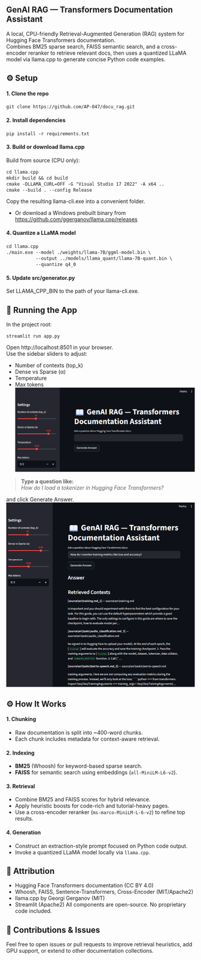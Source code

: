 ## GenAI RAG — Transformers Documentation Assistant
 
A local, CPU-friendly Retrieval-Augmented Generation (RAG) system for Hugging Face Transformers documentation.
<br> Combines BM25 sparse search, FAISS semantic search, and a cross-encoder reranker to retrieve relevant docs, then uses a quantized LLaMA model via llama.cpp to generate concise Python code examples.

## ⚙️ Setup

#### 1. Clone the repo
```
git clone https://github.com/AP-047/docu_rag.git
```

#### 2. Install dependencies
```
pip install -r requirements.txt
```

#### 3. Build or download llama.cpp
Build from source (CPU only):
```
cd llama.cpp
mkdir build && cd build
cmake -DLLAMA_CURL=OFF -G "Visual Studio 17 2022" -A x64 ..
cmake --build . --config Release
```
Copy the resulting llama-cli.exe into a convenient folder.

- Or download a Windows prebuilt binary from
https://github.com/ggerganov/llama.cpp/releases

#### 4. Quantize a LLaMA model
```
cd llama.cpp
./main.exe --model ./weights/llama-7B/ggml-model.bin \
           --output ../models/llama_quant/llama-7B-quant.bin \
           --quantize q4_0
```

#### 5. Update src/generator.py
Set LLAMA_CPP_BIN to the path of your llama-cli.exe.

## 🚀 Running the App

In the project root:
```
streamlit run app.py
```
Open http://localhost:8501 in your browser.
<br>
Use the sidebar sliders to adjust:
- Number of contexts (top_k)
- Dense vs Sparse (α)
- Temperature
- Max tokens
<br> <img src="data\cover_images\image_1.png" alt="Detective Profile" width="700" height="auto">


> **Type a question like:**  
> *How do I load a tokenizer in Hugging Face Transformers?*

and click Generate Answer.
<br> <img src="data\cover_images\image_2.png" alt="Detective Profile" width="700" height="auto">


## ⚙️ How It Works

#### 1. Chunking
- Raw documentation is split into ~400-word chunks.
- Each chunk includes metadata for context-aware retrieval.

#### 2. Indexing
- **BM25** (Whoosh) for keyword-based sparse search.
- **FAISS** for semantic search using embeddings (`all-MiniLM-L6-v2`).

#### 3. Retrieval
- Combine BM25 and FAISS scores for hybrid relevance.
- Apply heuristic boosts for code-rich and tutorial-heavy pages.
- Use a cross-encoder reranker (`ms-marco-MiniLM-L-6-v2`) to refine top results.

#### 4. Generation
- Construct an extraction-style prompt focused on Python code output.
- Invoke a quantized LLaMA model locally via `llama.cpp`.


## 📄 Attribution
- Hugging Face Transformers documentation (CC BY 4.0)
- Whoosh, FAISS, Sentence-Transformers, Cross-Encoder (MIT/Apache2)
- llama.cpp by Georgi Gerganov (MIT)
- Streamlit (Apache2)
All components are open-source. No proprietary code included.

## 🙏 Contributions & Issues
Feel free to open issues or pull requests to improve retrieval heuristics, add GPU support, or extend to other documentation collections.
